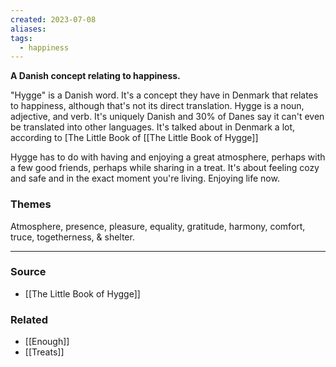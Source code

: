 ```yaml
---
created: 2023-07-08
aliases: 
tags:
  - happiness
---
```

**A Danish concept relating to happiness.**

"Hygge" is a Danish word. It's a concept they have in Denmark that relates to happiness, although that's not its direct translation. Hygge is a noun, adjective, and verb. It's uniquely Danish and 30% of Danes say it can't even be translated into other languages. It's talked about in Denmark a lot, according to [The Little Book of [[The Little Book of Hygge]]

Hygge has to do with having and enjoying a great atmosphere, perhaps with a few good friends, perhaps while sharing in a treat. It's about feeling cozy and safe and in the exact moment you're living. Enjoying life now. 

### Themes

Atmosphere, presence, pleasure, equality, gratitude, harmony, comfort, truce, togetherness, & shelter.

****
### Source
- [[The Little Book of Hygge]]

### Related
- [[Enough]] 
- [[Treats]]